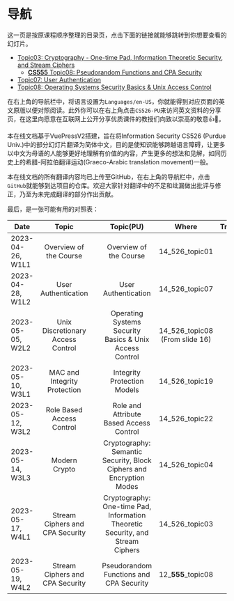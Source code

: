 # 导航

这一页是按原课程顺序整理的目录页，点击下面的链接就能够跳转到你想要查看的幻灯片。

- [Topic03: Cryptography - One-time Pad, Information Theoretic Security, and Stream Ciphers](/slides/slide03/s03.md)
    - [**CS555** Topic08: Pseudorandom Functions and CPA Security](/slides/slide03/cs555_s08.md)
- [Topic07: User Authentication](/slides/slide07/s07.md)
- [Topic08: Operating Systems Security Basics & Unix Access Control](/slides/slide08/s08.md)

在右上角的导航栏中，将语言设置为`Languages/en-US`，你就能得到对应页面的英文原版以便对照阅读。此外你可以在右上角点击`CS526-PU`来访问英文资料的分享页，在这里向愿意在互联网上公开分享优质课件的教授们向致以崇高的敬意:+1::eyes:。

本在线文档基于VuePressV2搭建，旨在将Information Security CS526 (Purdue Univ.)中的部分幻灯片翻译为简体中文，目的是使知识能够跨越语言障碍，让更多以中文为母语的人能够更好地理解有价值的内容，产生更多的想法和见解，如同历史上的希腊-阿拉伯翻译运动(Graeco-Arabic translation movement)一般。

本在线文档的所有翻译内容均已上传至GitHub，在右上角的导航栏中，点击`GitHub`就能够到达项目的仓库。欢迎大家针对翻译中的不足和纰漏做出批评与修正，乃至为未完成翻译的部分作出贡献。

最后，是一张可能有用的对照表：

| Date             | Topic   | | Topic(PU)    | Where | Translation
| ---------------- | :----------: |-|:------------:| :----:| :-:
| 2023-04-26, W1L1 | Overview of the Course | | Overview of the Course | 14_526_topic01 | [:upside_down_face:](/slides/slide00/s00.md)
| 2023-04-28, W1L2 | User Authentication | | User Authentication | 14_526_topic07 | [:slightly_smiling_face:](/slides/slide07/s07.md)
| 2023-05-05, W2L2 | Unix Discretionary Access Control | | Operating Systems Security Basics & Unix Access Control | 14_526_topic08 (From slide 16) | [:slightly_smiling_face:](/slides/slide08/s08.md)
| 2023-05-10, W3L1 | MAC and Integrity Protection | | Integrity Protection Models | 14_526_topic19 | :upside_down_face:
| 2023-05-12, W3L2 | Role Based Access Control | | Role and Attribute Based Access Control | 14_526_topic22 | :upside_down_face:
| 2023-05-14, W3L3 | Modern Crypto | | Cryptography: Semantic Security, Block Ciphers and Encryption Modes | 14_526_topic04 | :upside_down_face:
| 2023-05-17, W4L1 | Stream Ciphers and CPA Security | | Cryptography: One-time Pad, Information  Theoretic Security, and Stream Ciphers | 14_526_topic03 | [:slightly_smiling_face:](/slides/slide03/s03.md)
| 2023-05-19, W4L2 | Stream Ciphers and CPA Security | | Pseudorandom Functions and CPA Security | 12_**555**_topic08 | [:slightly_smiling_face:](/slides/slide03/cs555_s08.md)